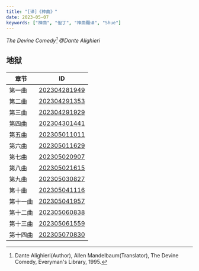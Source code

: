 ```yaml
---
title: "[译]《神曲》"
date: 2023-05-07
keywords: ["神曲", "但丁", "神曲翻译", "Shue"]
---
```


*The Devine Comedy[^1]
@Dante Alighieri*
## 地狱
|章节|ID|
|----|----|
|第一曲|[202304281949](/202304281949)|
|第二曲|[202304291353](/202304291353)|
|第三曲|[202304291929](/202304291929)|
|第四曲|[202304301441](/202304301441)|
|第五曲|[202305011011](/202305011011)|
|第六曲|[202305011629](/202305011629)|
|第七曲|[202305020907](/202305020907)|
|第八曲|[202305021615](/202305021615)|
|第九曲|[202305030827](/202305030827)|
|第十曲|[202305041116](/202305041116)|
|第十一曲|[202305041957](/202305041957)|
|第十二曲|[202305060838](/202305060838)|
|第十三曲|[202305061559](/202305061559)|
|第十四曲|[202305070830](/202305070830)|

[^1]: Dante Alighieri(Author), Allen Mandelbaum(Translator), The Devine Comedy, Everyman's Library, 1995.